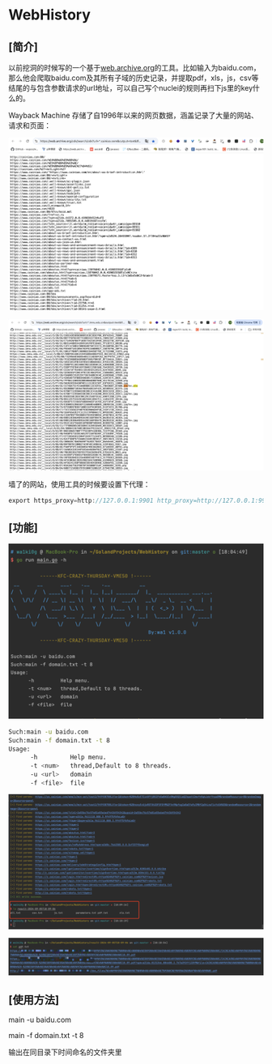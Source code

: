 # WebHistory

## \[简介]

以前挖洞的时候写的一个基于[web.archive.org](http://web.archive.org "web.archive.org")的工具。比如输入为baidu.com，那么他会爬取baidu.com及其所有子域的历史记录，并提取pdf，xls，js，csv等结尾的与包含参数请求的url地址，可以自己写个nuclei的规则再扫下js里的key什么的。

Wayback Machine 存储了自1996年以来的网页数据，涵盖记录了大量的网站、请求和页面：

![](image/image_doXgOSa_iO.png)

![](image/image_u71ospycdJ.png)

墙了的网站，使用工具的时候要设置下代理：

```java
export https_proxy=http://127.0.0.1:9901 http_proxy=http://127.0.0.1:9901 all_proxy=socks5://127.0.0.1:9901
```

## \[功能]

![](image/image_C0lhhFBJWp.png)

```bash
Such:main -u baidu.com
Such:main -f domain.txt -t 8
Usage:
      -h         Help menu.
      -t <num>   thread,Default to 8 threads.
      -u <url>   domain
      -f <file>  file


```

![](image/image_f8OTU1cAGK.png)

![](image/image_66lo5t3z1F.png)

## \[使用方法]

main -u baidu.com

main -f domain.txt -t 8

输出在同目录下时间命名的文件夹里
